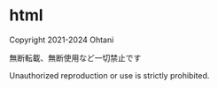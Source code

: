 # html
Copyright 2021-2024 Ohtani

無断転載、無断使用など一切禁止です

Unauthorized reproduction or use is strictly prohibited.
